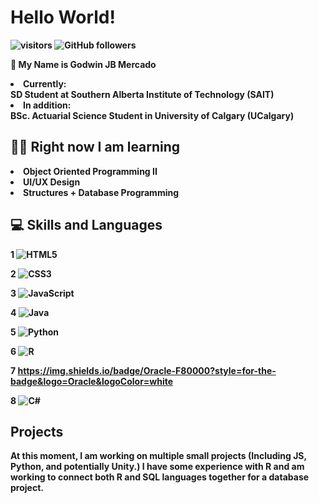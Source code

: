 <h1> <b> Hello World! </h1>
 
 ![visitors](https://visitor-badge.laobi.icu/badge?page_id=Goqwin.visitor-badge) ![GitHub followers](https://img.shields.io/github/followers/Goqwin.svg?style=social&label=Follow&maxAge=2592000)

👋 My Name is Godwin JB Mercado 
<li> Currently: </li> SD Student at Southern Alberta Institute of Technology (SAIT)
<li> In addition: </li> BSc. Actuarial Science Student in University of Calgary (UCalgary)


<h2> 👨‍🎓 Right now I am learning  </h2>
 <li> Object Oriented Programming II </li>
 <li> UI/UX Design </li>
 <li> Structures + Database Programming </li>

<h2> 💻 Skills and Languages </h2>

1 ![HTML5](https://img.shields.io/badge/html5-%23E34F26.svg?style=for-the-badge&logo=html5&logoColor=white)
 
 
2 ![CSS3](https://img.shields.io/badge/css3-%231572B6.svg?style=for-the-badge&logo=css3&logoColor=white)
 

3 ![JavaScript](https://img.shields.io/badge/javascript-%23323330.svg?style=for-the-badge&logo=javascript&logoColor=%23F7DF1E)
 

4 ![Java](https://img.shields.io/badge/java-%23ED8B00.svg?style=for-the-badge&logo=java&logoColor=white)
 

5 ![Python](https://img.shields.io/badge/python-3670A0?style=for-the-badge&logo=python&logoColor=ffdd54)
 

6 ![R](https://img.shields.io/badge/r-%23276DC3.svg?style=for-the-badge&logo=r&logoColor=white)
 
7 https://img.shields.io/badge/Oracle-F80000?style=for-the-badge&logo=Oracle&logoColor=white
 
8 ![C#](https://img.shields.io/badge/c%23-%23239120.svg?style=for-the-badge&logo=c-sharp&logoColor=white)

<h2> Projects </h2>
<p> At this moment, I am working on multiple small projects (Including JS, Python, and potentially Unity.) I have some experience with R and am working to connect both R and SQL languages together for a database project. <p>
